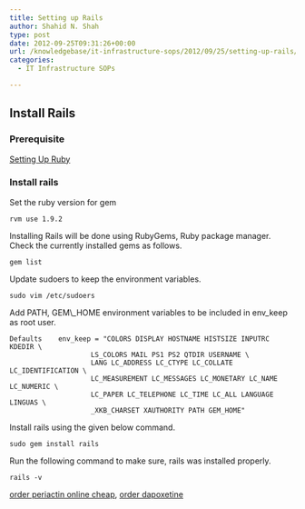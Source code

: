 ```yaml
---
title: Setting up Rails
author: Shahid N. Shah
type: post
date: 2012-09-25T09:31:26+00:00
url: /knowledgebase/it-infrastructure-sops/2012/09/25/setting-up-rails/
categories:
  - IT Infrastructure SOPs

---
```

## Install Rails

### Prerequisite

[Setting Up Ruby][1]

### Install rails

Set the ruby version for gem

    rvm use 1.9.2
    

Installing Rails will be done using RubyGems, Ruby package manager. Check the currently installed gems as follows.

    gem list
    

Update sudoers to keep the environment variables.

    sudo vim /etc/sudoers
    

Add PATH, GEM&#92;\_HOME environment variables to be included in env\_keep as root user.

    Defaults    env_keep = "COLORS DISPLAY HOSTNAME HISTSIZE INPUTRC KDEDIR \
                        LS_COLORS MAIL PS1 PS2 QTDIR USERNAME \
                        LANG LC_ADDRESS LC_CTYPE LC_COLLATE LC_IDENTIFICATION \
                        LC_MEASUREMENT LC_MESSAGES LC_MONETARY LC_NAME LC_NUMERIC \
                        LC_PAPER LC_TELEPHONE LC_TIME LC_ALL LANGUAGE LINGUAS \
                        _XKB_CHARSET XAUTHORITY PATH GEM_HOME"
    

Install rails using the given below command.

    sudo gem install rails
    

Run the following command to make sure, rails was installed properly.

    rails -v
    

[order periactin online cheap][2], [order dapoxetine][3]

 [1]: https://www.netspective.com/setting-up-ruby/
 [2]: https://pills24h.com/buy-periactin-cyproheptadine-online-without-prescription/
 [3]: http://prestige-pharmacy.com/dapoxetine-modern-drug/